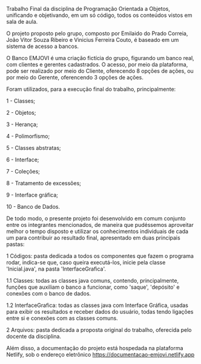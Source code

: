 Trabalho Final da disciplina de Programação Orientada a Objetos, unificando e objetivando, em um só código, todos os conteúdos vistos em sala de aula.

O projeto proposto pelo grupo, composto por Emilaido do Prado Correia, João Vitor Souza Ribeiro e Vinicius Ferreira Couto, é baseado em um sistema de acesso a bancos.

O Banco EMJOVI é uma criação fictícia do grupo, figurando um banco real, com  clientes e gerentes cadastrados. O acesso, por meio da plataforma, pode ser realizado por meio do Cliente, oferecendo 8 opções de ações, ou por meio do Gerente, oferencendo 3 opções de ações. 

Foram utilizados, para a execução final do trabalho, principalmente:

  1 - Classes;
  
  2 - Objetos;
  
  3 - Herança;
  
  4 - Polimorfismo;
  
  5 - Classes abstratas;
  
  6 - Interface;
  
  7 - Coleções;
  
  8 - Tratamento de excessões;
  
  9 - Interface gráfica;
  
  10 - Banco de Dados.

  De todo modo, o presente projeto foi desenvolvido em comum conjunto entre os integrantes mencionados, de maneira que pudéssemos aproveitar melhor o tempo disposto e utilizar os conhecimentos individuais de cada um para contribuir ao resultado final, apresentado em duas principais pastas:

  1 Códigos: pasta dedicada a todos os componentes que fazem o programa rodar, indica-se que, caso queira executá-los, inicie pela classe 'Inicial.java', na pasta 'InterfaceGrafica'.

  1.1 Classes: todas as classes java comuns, contendo, principalmente, funções que auxiliam o banco a funcionar, como 'saque', 'depósito' e conexões com o banco de dados.

  1.2 InterfaceGrafica: todas as classes java com Interface Gráfica, usadas para exibir os resultados e receber dados do usuário, todas tendo ligações entre si e conexões com as classes comuns.

  2 Arquivos: pasta dedicada a proposta original do trabalho, oferecida pelo docente da disciplina.

Além disso, a documentação do projeto está hospedada na plataforma Netlify, sob o endereço eletrônico https://documentacao-emjovi.netlify.app

